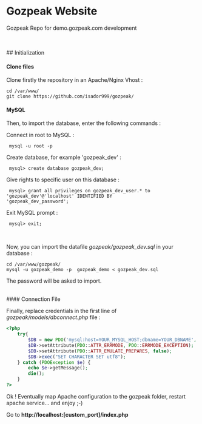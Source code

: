 # Gozpeak Website
Gozpeak Repo for demo.gozpeak.com development

<br>
<br>
## Initialization 

#### Clone files

Clone firstly the repository in an Apache/Nginx Vhost : 

```
cd /var/www/
git clone https://github.com/isador999/gozpeak/
```


#### MySQL 

Then, to import the database, enter the following commands : 

Connect in root to MySQL : 

<code> mysql -u root -p </code>

Create database, for example 'gozpeak_dev' : 

<code> mysql> create database gozpeak_dev; </code>

Give rights to specific user on this database : 

<code> mysql> grant all privileges on gozpeak_dev_user.* to 'gozpeak_dev'@'localhost' IDENTIFIED BY 'gozpeak_dev_password';</code>

Exit MySQL prompt : 

<code> mysql> exit;  </code>

<br>

Now, you can import the datafile  <i>  gozpeak/gozpeak_dev.sql  </i> in your database : 

```
cd /var/www/gozpeak/
mysql -u gozpeak_demo -p  gozpeak_demo < gozpeak_dev.sql 
```

The password will be asked to import. 



<br>
#### Connection File 

Finally, replace credentials in the first line of  <i> gozpeak/models/dbconnect.php </i>   file : 

```php
<?php 
    try{ 
	    $DB = new PDO('mysql:host=YOUR_MYSQL_HOST;dbname=YOUR_DBNAME', 'YOUR_USER', 'YOUR_PASSWORD'); 
        $DB->setAttribute(PDO::ATTR_ERRMODE, PDO::ERRMODE_EXCEPTION); 
	    $DB->setAttribute(PDO::ATTR_EMULATE_PREPARES, false);  
	    $DB->exec("SET CHARACTER SET utf8");
    } catch (PDOException $e) {
        echo $e->getMessage();
        die();
    } 
?>
```

Ok !  Eventually map Apache configuration to the gozpeak folder, restart apache service...  and enjoy ;-)  

Go to <b> http://localhost:[custom_port]/index.php </b>

